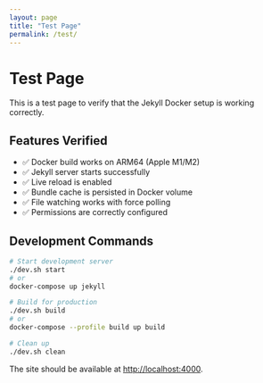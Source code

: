 ```yaml
---
layout: page
title: "Test Page"
permalink: /test/
---
```


# Test Page

This is a test page to verify that the Jekyll Docker setup is working correctly.

## Features Verified

- ✅ Docker build works on ARM64 (Apple M1/M2)
- ✅ Jekyll server starts successfully
- ✅ Live reload is enabled
- ✅ Bundle cache is persisted in Docker volume
- ✅ File watching works with force polling
- ✅ Permissions are correctly configured

## Development Commands

```bash
# Start development server
./dev.sh start
# or
docker-compose up jekyll

# Build for production
./dev.sh build
# or
docker-compose --profile build up build

# Clean up
./dev.sh clean
```

The site should be available at [http://localhost:4000](http://localhost:4000).
